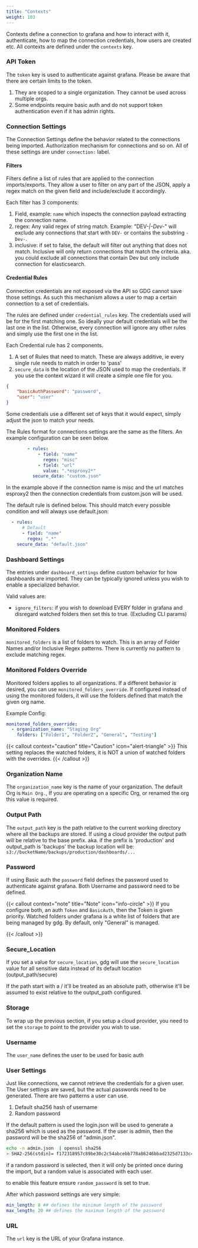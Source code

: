 ```yaml
---
title: "Contexts"
weight: 103
---
```


Contexts define a connection to grafana and how to interact with it, authenticate, how to map the connection credentials, how users are created etc. All contexts are defined under the `contexts` key.

### API Token

The `token` key is used to authenticate against grafana.  Please be aware that there are certain limits to the token.

1.  They are scoped to a single organization.  They cannot be used across multiple orgs.
2. Some endpoints require basic auth and do not support token authentication even if it has admin rights.

### Connection Settings

The Connection Settings define the behavior related to the connections being imported.  Authorization mechanism for connections and so on.  All of these settings are under `connection:` label.

####  Filters

Filters define a list of rules that are applied to the connection imports/exports.  They allow a user to filter on any part of the JSON, apply a regex match on the given field and include/exclude it accordingly.

Each filter has 3 components:

1. Field, example: `name` which inspects the connection payload extracting the connection name.
2. regex: Any valid regex of string match.  Example: "DEV-*|-Dev-*" will exclude any connections that start with `DEV-` or contains the substring `-Dev-`.
3. inclusive: if set to false, the default will filter out anything that does not match.  Inclusive will only return connections that match the criteria.  aka.  you could exclude all connections that contain Dev but only include connection for elasticsearch.

#### Credential Rules

Connection credentials are not exposed via the API so GDG cannot save those settings.  As such this mechanism allows a user to map a certain connection to a set of credentials.

The rules are defined under `credential_rules` key.  The credentials used will be for the first matching one.  So ideally your default credentials will be the last one in the list. Otherwise, every connection will ignore any other rules and simply use the first one in the list.

Each Credential rule has 2 components.

1. A set of Rules that need to match.  These are always additive, ie every single rule needs to match in order to 'pass'
2. `secure_data` is the location of the JSON used to map the credentials.  If you use the context wizard it will create a simple one file for you.

```json
{
    "basicAuthPassword": "password",
    "user": "user"
}
```

Some credentials use a different set of keys that it would expect, simply adjust the json to match your needs.

The Rules format for connections settings are the same as the filters. An example configuration can be seen below.

```yaml
        - rules:
            - field: "name"
              regex: "misc"
            - field: "url"
              value: ".*esproxy2*"
          secure_data: "custom.json"
```

In the example above if the connection name is misc and the url matches esproxy2 then the connection credentials from custom.json will be used.

The default rule is defined below.  This should match every possible condition and will always use default.json:

```yaml
  - rules:
      # Default
      - field: "name"
        regex: ".*"
    secure_data: "default.json"
```
### Dashboard Settings

The entries under `dashboard_settings` define custom behavior for how dashboards are imported.  They can be typically ignored unless you wish to enable a specialized behavior.

Valid values are:

- `ignore_filters`: if you wish to download EVERY folder in grafana and disregard watched folders then set this to true. (Excluding CLI params)

### Monitored Folders

`monitored_folders` is a list of folders to watch.  This is an array of Folder Names and/or Inclusive Regex patterns.  There is currently no pattern to exclude matching regex.

### Monitored Folders Override

Monitored folders applies to all organizations.  If a different behavior is desired, you can use `monitored_folders_override`. If configured instead of using the monitored folders, it will use the folders defined that match the given org name.

Example Config:

```yaml
monitored_folders_override:
  - organization_name: "Staging Org"
    folders: ["Folder1", "Folder2", "General", "Testing"]
```

{{< callout context="caution" title="Caution" icon="alert-triangle" >}}
This setting replaces the watched folders, it is NOT a union of watched folders with the overrides.
{{< /callout >}}

### Organization Name

The `organization_name` key is the name of your organization.  The default Org is `Main Org.`, If you are operating on a specific Org, or renamed the org this value is required.

### Output Path

The `output_path` key is the path relative to the current working directory where all the backups are stored.  If using a cloud provider the output path will be relative to the base prefix.  aka.  if the prefix is 'production' and output_path is 'backups' the backup location will be: `s3://bucketName/backups/production/dashboards/...`

### Password

If using Basic auth the `password` field defines the password used to authenticate against grafana.  Both Username and password need to be defined.

{{< callout context="note" title="Note" icon="info-circle" >}}
If you configure both, an auth `Token` and `BasicAuth`, then the Token is given priority.
Watched folders under grafana is a white list of folders that are being managed by gdg. By default, only "General" is managed.

{{< /callout >}}

### Secure_Location

If you set a value for `secure_location`, gdg will use the `secure_location` value for all sensitive data instead of its default location (output_path/secure)

If the path start with a / it'll be treated as an absolute path, otherwise it'll be assumed to exist relative to the output_path configured.

### Storage

To wrap up the previous section, if you setup a cloud provider, you need to set the `storage` to point to the provider you wish to use.

### Username

The `user_name` defines the user to be used for basic auth

### User Settings

Just like connections, we cannot retrieve the credentials for a given user.  The User settings are saved, but the actual passwords need to be generated. There are two patterns a user can use.

1. Default sha256 hash of username
2. Random password

If the default pattern is used the login.json will be used to generate a sha256 which is used as the password. If the user is admin, then the password will be the sha256 of "admin.json".

```sh
echo -n admin.json  | openssl sha256
> SHA2-256(stdin)= f172318957c89be30c2c54abcebb778a86246bbad2325d7133c4dc605319f72b
```

if a random password is selected, then it will only be printed once during the import, but a random value is associated with each user.

to enable this feature ensure `random_password` is set to true.

After which password settings are very simple:

```yaml
min_length: 8 ## defines the minimum length of the password
max_length: 20 ## defines the maximum length of the password
```

### URL

The `url` key is the URL of your Grafana instance.
